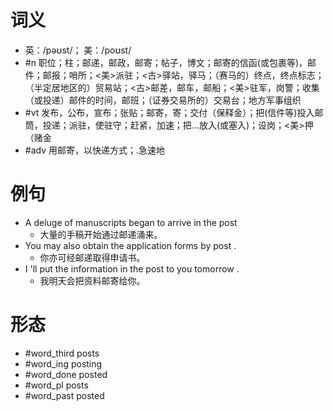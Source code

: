 # 词义
- 英：/pəʊst/； 美：/poʊst/
- #n 职位；柱；邮递，邮政，邮寄；帖子，博文；邮寄的信函(或包裹等)，邮件；邮报；哨所；<美>派驻；<古>驿站，驿马；（赛马的）终点，终点标志；（半定居地区的）贸易站；<古>邮差，邮车，邮船；<美>驻军，岗警；收集（或投递）邮件的时间，邮班；（证券交易所的）交易台；地方军事组织
- #vt 发布，公布，宣布；张贴；邮寄，寄；交付（保释金）；把(信件等)投入邮筒，投递；派驻，使驻守；赶紧，加速；把…放入(或塞入)；设岗；<美>押（赌金
- #adv 用邮寄，以快递方式；.急速地
# 例句
- A deluge of manuscripts began to arrive in the post
	- 大量的手稿开始通过邮递涌来。
- You may also obtain the application forms by post .
	- 你亦可经邮递取得申请书。
- I 'll put the information in the post to you tomorrow .
	- 我明天会把资料邮寄给你。
# 形态
- #word_third posts
- #word_ing posting
- #word_done posted
- #word_pl posts
- #word_past posted
